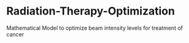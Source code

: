 # Radiation-Therapy-Optimization
Mathematical Model to optimize beam intensity levels for treatment of cancer
